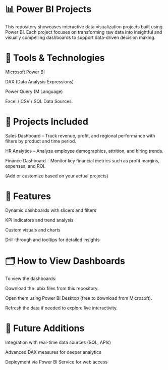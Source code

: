 # 📊 Power BI Projects
This repository showcases interactive data visualization projects built using Power BI. Each project focuses on transforming raw data into insightful and visually compelling dashboards to support data-driven decision making.

# 🧰 Tools & Technologies
Microsoft Power BI

DAX (Data Analysis Expressions)

Power Query (M Language)

Excel / CSV / SQL Data Sources

# 📁 Projects Included
Sales Dashboard – Track revenue, profit, and regional performance with filters by product and time period.

HR Analytics – Analyze employee demographics, attrition, and hiring trends.

Finance Dashboard – Monitor key financial metrics such as profit margins, expenses, and ROI.

(Add or customize based on your actual projects)

# 🎯 Features
Dynamic dashboards with slicers and filters

KPI indicators and trend analysis

Custom visuals and charts

Drill-through and tooltips for detailed insights

# 🗂 How to View Dashboards
To view the dashboards:

Download the .pbix files from this repository.

Open them using Power BI Desktop (free to download from Microsoft).

Refresh the data if needed to explore live interactivity.

# 🚀 Future Additions
Integration with real-time data sources (SQL, APIs)

Advanced DAX measures for deeper analytics

Deployment via Power BI Service for web access
